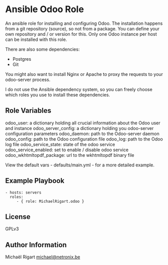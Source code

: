 Ansible Odoo Role
=================

An ansible role for installing and configuring Odoo.
The installation happens from a git repository (source), so not from a package.
You can define your own repository and / or version for this.
Only one Odoo instance per host can be installed with this role.

There are also some dependencies:
  * Postgres
  * Git

You might also want to install Nginx or Apache to proxy the requests to your odoo-server process.

I do not use the Ansible dependency system, so you can freely choose which roles you use to install these dependencies.

Role Variables
--------------

  odoo_user: a dictionary holding all crucial information about the Odoo user and instance
  odoo_server_config: a dictionary holding you odoo-server configuration parameters
  odoo_daemon: path to the Odoo-server daemon
  odoo_config: path to the Odoo configuration file
  odoo_log: path to the Odoo log file
  odoo_service_state: state of the odoo service
  odoo_service_enabled: set to enable / disable odoo service
  odoo_wkhtmltopdf_package: url to the wkhtmltopdf binary file

View the default vars - defaults/main.yml - for a more detailed example.

Example Playbook
----------------

    - hosts: servers
      roles:
         - { role: MichaelRigart.odoo }

License
-------

GPLv3

Author Information
------------------

Michaël Rigart <michael@netronix.be>